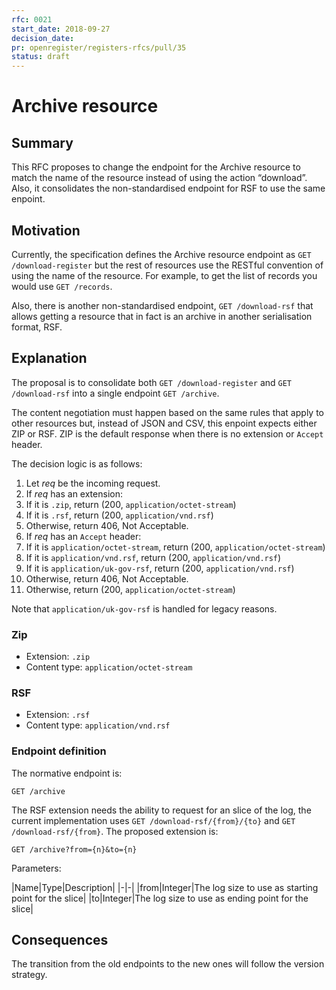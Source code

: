 ```yaml
---
rfc: 0021
start_date: 2018-09-27
decision_date:
pr: openregister/registers-rfcs/pull/35
status: draft
---
```


# Archive resource

## Summary

This RFC proposes to change the endpoint for the Archive resource to match the
name of the resource instead of using the action “download”. Also, it
consolidates the non-standardised endpoint for RSF to use the same enpoint.

## Motivation

Currently, the specification defines the Archive resource endpoint as
`GET /download-register` but the rest of resources use the RESTful convention
of using the name of the resource. For example, to get the list of records you
would use `GET /records`.

Also, there is another non-standardised endpoint, `GET /download-rsf` that
allows getting a resource that in fact is an archive in another serialisation
format, RSF.

## Explanation

The proposal is to consolidate both `GET /download-register` and `GET
/download-rsf` into a single endpoint `GET /archive`.

The content negotiation must happen based on the same rules that apply to
other resources but, instead of JSON and CSV, this enpoint expects either
ZIP or RSF. ZIP is the default response when there is no extension or `Accept`
header.

The decision logic is as follows:

1. Let _req_ be the incoming request.
2. If _req_ has an extension:
  1. If it is `.zip`, return (200, `application/octet-stream`)
  2. If it is `.rsf`, return (200, `application/vnd.rsf`)
  3. Otherwise, return 406, Not Acceptable.
3. If _req_ has an `Accept` header:
  1. If it is `application/octet-stream`, return (200, `application/octet-stream`)
  2. If it is `application/vnd.rsf`, return (200, `application/vnd.rsf`)
  3. If it is `application/uk-gov-rsf`, return (200, `application/vnd.rsf`)
  4. Otherwise, return 406, Not Acceptable.
4. Otherwise, return (200, `application/octet-stream`)


Note that `application/uk-gov-rsf` is handled for legacy reasons.


### Zip

* Extension: `.zip`
* Content type: `application/octet-stream`

### RSF

* Extension: `.rsf`
* Content type: `application/vnd.rsf`

### Endpoint definition

The normative endpoint is:

```
GET /archive
```

The RSF extension needs the ability to request for an slice of the log, the
current implementation uses `GET /download-rsf/{from}/{to}` and  `GET /download-rsf/{from}`.
The proposed extension is:

```
GET /archive?from={n}&to={n}
```

Parameters:

|Name|Type|Description|
|-|-|
|from|Integer|The log size to use as starting point for the slice|
|to|Integer|The log size to use as ending point for the slice|


## Consequences

The transition from the old endpoints to the new ones will follow the version
strategy.
